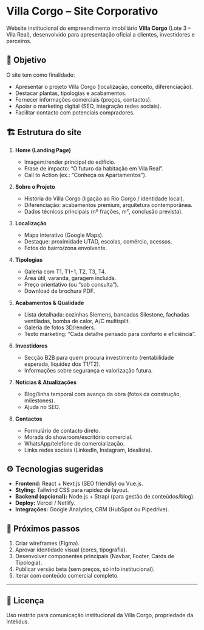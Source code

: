 # Villa Corgo – Site Corporativo

Website institucional do empreendimento imobiliário **Villa Corgo** (Lote 3 – Vila Real), desenvolvido para apresentação oficial a clientes, investidores e parceiros.

## 🚀 Objetivo
O site tem como finalidade:
- Apresentar o projeto Villa Corgo (localização, conceito, diferenciação).
- Destacar plantas, tipologias e acabamentos.
- Fornecer informações comerciais (preços, contactos).
- Apoiar o marketing digital (SEO, integração redes sociais).
- Facilitar contacto com potenciais compradores.

## 🏗️ Estrutura do site
1. **Home (Landing Page)**
   - Imagem/render principal do edifício.
   - Frase de impacto: “O futuro da habitação em Vila Real”.
   - Call to Action (ex.: “Conheça os Apartamentos”).

2. **Sobre o Projeto**
   - História do Villa Corgo (ligação ao Rio Corgo / identidade local).
   - Diferenciação: acabamentos premium, arquitetura contemporânea.
   - Dados técnicos principais (nº frações, m², conclusão prevista).

3. **Localização**
   - Mapa interativo (Google Maps).
   - Destaque: proximidade UTAD, escolas, comércio, acessos.
   - Fotos do bairro/zona envolvente.

4. **Tipologias**
   - Galeria com T1, T1+1, T2, T3, T4.
   - Área útil, varanda, garagem incluída.
   - Preço orientativo (ou “sob consulta”).
   - Download de brochura PDF.

5. **Acabamentos & Qualidade**
   - Lista detalhada: cozinhas Siemens, bancadas Silestone, fachadas ventiladas, bomba de calor, A/C multisplit.
   - Galeria de fotos 3D/renders.
   - Texto marketing: “Cada detalhe pensado para conforto e eficiência”.

6. **Investidores**
   - Secção B2B para quem procura investimento (rentabilidade esperada, liquidez dos T1/T2).
   - Informações sobre segurança e valorização futura.

7. **Notícias & Atualizações**
   - Blog/linha temporal com avanço da obra (fotos da construção, milestones).
   - Ajuda no SEO.

8. **Contactos**
   - Formulário de contacto direto.
   - Morada do showroom/escritório comercial.
   - WhatsApp/telefone de comercialização.
   - Links redes sociais (LinkedIn, Instagram, Idealista).

## ⚙️ Tecnologias sugeridas
- **Frontend:** React + Next.js (SEO friendly) ou Vue.js.
- **Styling:** Tailwind CSS para rapidez de layout.
- **Backend (opcional):** Node.js + Strapi (para gestão de conteúdos/blog).
- **Deploy:** Vercel / Netlify.
- **Integrações:** Google Analytics, CRM (HubSpot ou Pipedrive).

## 📌 Próximos passos
1. Criar wireframes (Figma).
2. Aprovar identidade visual (cores, tipografia).
3. Desenvolver componentes principais (Navbar, Footer, Cards de Tipologia).
4. Publicar versão beta (sem preços, só info institucional).
5. Iterar com conteúdo comercial completo.

---

## 📎 Licença
Uso restrito para comunicação institucional da Villa Corgo, propriedade da Intelidus.
